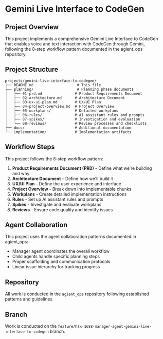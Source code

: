 # Gemini Live Interface to CodeGen

## Project Overview

This project implements a comprehensive Gemini Live Interface to CodeGen that enables voice and text interaction with CodeGen through Gemini, following the 8-step workflow pattern documented in the agient_ops repository.

## Project Structure

```
projects/gemini-live-interface-to-codegen/
├── README.md                    # This file
├── planning/                    # Planning phase documents
│   ├── 01-prd.md               # Product Requirements Document
│   ├── 02-architecture.md      # Architecture Document
│   ├── 03-ux-ui-plan.md        # UX/UI Plan
│   ├── 04-project-overview.md  # Project Overview
│   ├── 05-workplans/           # Detailed workplans
│   ├── 06-rules/               # AI assistant rules and prompts
│   ├── 07-spikes/              # Investigation and evaluation
│   └── 08-reviews/             # Review processes and checklists
├── docs/                       # Additional documentation
└── implementation/             # Implementation artifacts
```

## Workflow Steps

This project follows the 8-step workflow pattern:

1. **Product Requirements Document (PRD)** - Define what we're building and why
2. **Architecture Document** - Define how we'll build it
3. **UX/UI Plan** - Define the user experience and interface
4. **Project Overview** - Break down into implementable chunks
5. **Workplans** - Create detailed implementation instructions
6. **Rules** - Set up AI assistant rules and prompts
7. **Spikes** - Investigate and evaluate workplans
8. **Reviews** - Ensure code quality and identify issues

## Agent Collaboration

This project uses the agent collaboration patterns documented in agient_ops:
- Manager agent coordinates the overall workflow
- Child agents handle specific planning steps
- Proper scaffolding and communication protocols
- Linear issue hierarchy for tracking progress

## Repository

All work is conducted in the `agient_ops` repository following established patterns and guidelines.

## Branch

Work is conducted on the `feature/hlx-1688-manager-agent-gemini-live-interface-to-codegen` branch.

